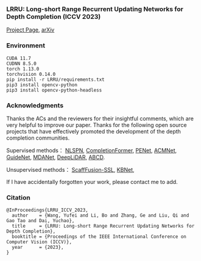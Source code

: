 ### LRRU: Long-short Range Recurrent Updating Networks for Depth Completion (ICCV 2023)

[Project Page](https://npucvr.github.io/LRRU/), [arXiv](https://arxiv.org/abs/2310.08956.pdf)

### Environment
```
CUDA 11.7
CUDNN 8.5.0
torch 1.13.0
torchvision 0.14.0
pip install -r LRRU/requirements.txt
pip3 install opencv-python
pip3 install opencv-python-headless
```


### Acknowledgments

Thanks the ACs and the reviewers for their insightful comments, which are very helpful to improve our paper. Thanks for the following open source projects that have effectively promoted the development of the depth completion communities.

Supervised methods：
    <a href="https://github.com/zzangjinsun/NLSPN_ECCV20" target="_blank">NLSPN</a>, 
    <a href="https://github.com/youmi-zym/CompletionFormer" target="_blank">CompletionFormer</a>, 
    <a href="https://github.com/JUGGHM/PENet_ICRA2021" target="_blank">PENet</a>, 
    <a href="https://github.com/sshan-zhao/ACMNet" target="_blank">ACMNet</a>, 
    <a href="https://github.com/kakaxi314/GuideNet" target="_blank">GuideNet</a>, 
    <a href="https://github.com/USTC-Keyanjie/MDANet_ICRA2021" target="_blank">MDANet</a>, 
    <a href="https://github.com/JiaxiongQ/DeepLiDAR" target="_blank">DeepLiDAR</a>, 
    <a href="https://github.com/yurimjeon1892/ABCD" target="_blank">ABCD</a>.

Unsupervised methods：
    <a href="https://github.com/alexklwong/learning-topology-synthetic-data" target="_blank">ScaffFusion-SSL</a>, 
    <a href="https://github.com/alexklwong/calibrated-backprojection-network" target="_blank">KBNet</a>, 

If I have accidentally forgotten your work, please contact me to add.



### Citation
```
@InProceedings{LRRU_ICCV_2023,
  author    = {Wang, Yufei and Li, Bo and Zhang, Ge and Liu, Qi and Gao Tao and Dai, Yuchao},
  title     = {LRRU: Long-short Range Recurrent Updating Networks for Depth Completion},
  booktitle = {Proceedings of the IEEE International Conference on Computer Vision (ICCV)},
  year      = {2023},
}
```
